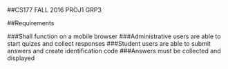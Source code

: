 ##CS177 FALL 2016 PROJ1 GRP3

##Requirements

###Shall function on a mobile browser
###Administrative users are able to start quizes and collect responses
###Student users are able to submit answers and create identification code
###Answers must be collected and displayed
